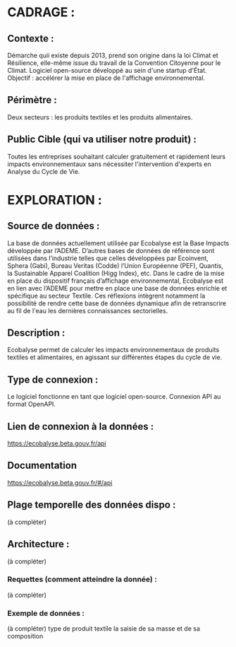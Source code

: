 # CADRAGE :

## Contexte :
Démarche quii existe depuis 2013, prend son origine dans la loi Climat et Résilience, elle-même issue du travail de la Convention Citoyenne pour le Climat.
Logiciel open-source développé au sein d'une startup d'État.
Objectif : accélérer la mise en place de l'affichage environnemental.

## Périmètre :
Deux secteurs : les produits textiles et les produits alimentaires.

## Public Cible (qui va utiliser notre produit) :
Toutes les entreprises souhaitant calculer gratuitement et rapidement leurs impacts environnementaux sans nécessiter l'intervention d'experts en Analyse du Cycle de Vie.

# EXPLORATION :

## Source de données :
La base de données actuellement utilisée par Ecobalyse est la Base Impacts développée par l’ADEME. D’autres bases de données de référence sont utilisées dans l’industrie telles que celles développées par Ecoinvent, Sphera (Gabi), Bureau Veritas (Codde) l’Union Européenne (PEF), Quantis, la Sustainable Apparel Coalition (Higg Index), etc. 
Dans le cadre de la mise en place du dispositif français d’affichage environnemental, Ecobalyse est en lien avec l’ADEME pour mettre en place une base de données enrichie et spécifique au secteur Textile. Ces réflexions intègrent notamment la possibilité de rendre cette base de données dynamique afin de retranscrire au fil de l'eau les dernières connaissances sectorielles.

## Description :
Ecobalyse permet de calculer les impacts environnementaux de produits textiles et alimentaires, en agissant sur différentes étapes du cycle de vie.

## Type de connexion :
Le logiciel fonctionne en tant que logiciel open-source. Connexion API au format OpenAPI.

## Lien de connexion à la données :
https://ecobalyse.beta.gouv.fr/api

## Documentation
https://ecobalyse.beta.gouv.fr/#/api

## Plage temporelle des données dispo :
(à compléter)

## Architecture :
(à compléter)

### Requettes (comment atteindre la donnée) :
(à compléter)

### Exemple de données :
(à compléter)
type de produit textile
la saisie de sa masse et de sa composition
